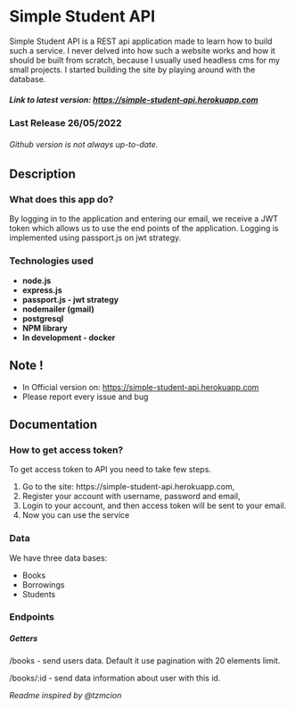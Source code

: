 # Simple Student API 

Simple Student API is a REST api application made to learn how to build such a service. I never delved into how such a website works and how it should be built from scratch, because I usually used headless cms for my small projects. I started building the site by playing around with the database. 

##### Link to latest version: https://simple-student-api.herokuapp.com

### Last Release 26/05/2022
###### Github version is not always up-to-date.


## Description

### What does this app do?

By logging in to the application and entering our email, we receive a JWT token which allows us to use the end points of the application. Logging is implemented using passport.js on jwt strategy.

### Technologies used

* <b>node.js</b>
* <b>express.js</b>
* <b>passport.js - jwt strategy</b>
* <b>nodemailer (gmail) </b>
* <b>postgresql</b>
* <b>NPM library</b>
* <b> In development - docker </b>

## Note !

* In Official version on: https://simple-student-api.herokuapp.com
* Please report every issue and bug

## Documentation

### How to get access token?

To get access token to API you need to take few steps.

<ol> 
    <li>Go to the site: https://simple-student-api.herokuapp.com,</li>
    <li>Register your account with username, password and email,</li>
    <li>Login to your account, and then access token will be sent to your email.</li>
    <li>Now you can use the service</li>
</ol>

### Data
We have three data bases:
<ul>
    <li>Books</li>
    <li>Borrowings</li>
    <li>Students</li>
</ul>

### Endpoints
##### Getters 
/books - send users data. Default it use pagination with 20 elements limit.

/books/:id - send data information about user with this id. 





<i> Readme inspired by @tzmcion </i>


